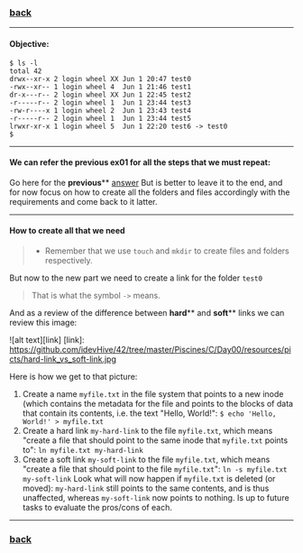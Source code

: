 ### [back](https://github.com/idevHive/42/tree/master/Piscines/C/Day00/files/ex02)

------------------------------------------
#### Objective:
```
$ ls -l
total 42
drwx--xr-x 2 login wheel XX	Jun 1 20:47 test0
-rwx--xr-- 1 login wheel 4	Jun 1 21:46 test1
dr-x---r-- 2 login wheel XX	Jun 1 22:45 test2
-r-----r-- 2 login wheel 1	Jun 1 23:44 test3
-rw-r----x 1 login wheel 2	Jun 1 23:43 test4
-r-----r-- 2 login wheel 1	Jun 1 23:44 test5
lrwxr-xr-x 1 login wheel 5	Jun 1 22:20 test6 -> test0
$
```

------------------------------------------
#### We can refer the previous ex01 for all the steps that we must repeat:
Go here for the __previous__**
[answer](https://github.com/idevHive/42/blob/master/Piscines/C/Day00/answers/ex01/README.md)
But is better to leave it to the end, and for now focus on how to create all
the folders and files accordingly with the requirements and come back to it
latter.

------------------------------------------
#### How to create all that we need

> * Remember that we use `touch` and `mkdir` to create files and folders
respectively.

But now to the new part we need to create a link for the folder `test0`
> That is what the symbol `->` means.

And as a review of the difference between __hard__** and __soft__** links we can
review this image:

![alt text][link]
[link]: https://github.com/idevHive/42/tree/master/Piscines/C/Day00/resources/picts/hard-link_vs_soft-link.jpg

Here is how we get to that picture:
1. Create a name `myfile.txt` in the file system that points to a new inode
(which contains the metadata for the file and points to the blocks of data that
contain its contents, i.e. the text "Hello, World!":
`$ echo 'Hello, World!' > myfile.txt`
2. Create a hard link `my-hard-link` to the file `myfile.txt`, which means
"create a file that should point to the same inode that `myfile.txt` points to":
`ln myfile.txt my-hard-link`
3. Create a soft link `my-soft-link` to the file `myfile.txt`, which means
"create a file that should point to the file `myfile.txt`":
`ln -s myfile.txt my-soft-link`
Look what will now happen if `myfile.txt` is deleted (or moved): `my-hard-link`
still points to the same contents, and is thus unaffected, whereas
`my-soft-link` now points to nothing. Is up to future tasks to evaluate the
pros/cons of each.

------------------------------------------
### [back](https://github.com/idevHive/42/tree/master/Piscines/C/Day00/files/ex02)
